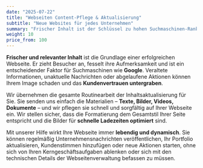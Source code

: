 ```yaml
---
date: "2025-07-22"
title: "Webseiten Content-Pflege & Aktualisierung"
subtitle: "Neue Websites für jedes Unternehmen"
summary: "Frischer Inhalt ist der Schlüssel zu hohen Suchmaschinen-Rankings und Kundenvertrauen. Wir pflegen Ihre Texte, Bilder und Nachrichten schnell ein und achten dabei auf korrekte Darstellung und Optimierung."
weight: 10
price_from: 100
---
```


**Frischer und relevanter Inhalt** ist die Grundlage einer erfolgreichen Webseite. Er zieht Besucher an, fesselt ihre Aufmerksamkeit und ist ein entscheidender Faktor für Suchmaschinen wie **Google**. Veraltete Informationen, unaktuelle Nachrichten oder abgelaufene Aktionen können Ihrem Image schaden und das **Kundenvertrauen untergraben**.

Wir übernehmen die gesamte Routinearbeit der Inhaltsaktualisierung für Sie. Sie senden uns einfach die Materialien – **Texte, Bilder, Videos, Dokumente** – und wir pflegen sie schnell und sorgfältig auf Ihrer Webseite ein. Wir stellen sicher, dass die Formatierung dem Gesamtstil Ihrer Seite entspricht und die Bilder für **schnelle Ladezeiten optimiert** sind.

Mit unserer Hilfe wirkt Ihre Webseite immer **lebendig und dynamisch**. Sie können regelmäßig Unternehmensnachrichten veröffentlichen, Ihr Portfolio aktualisieren, Kundenstimmen hinzufügen oder neue Aktionen starten, ohne sich von Ihren Kerngeschäftsaufgaben ablenken oder sich mit den technischen Details der Webseitenverwaltung befassen zu müssen.
